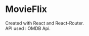 # MovieFlix
Created with React and React-Router.                                                                                                       
API used : OMDB Api.
